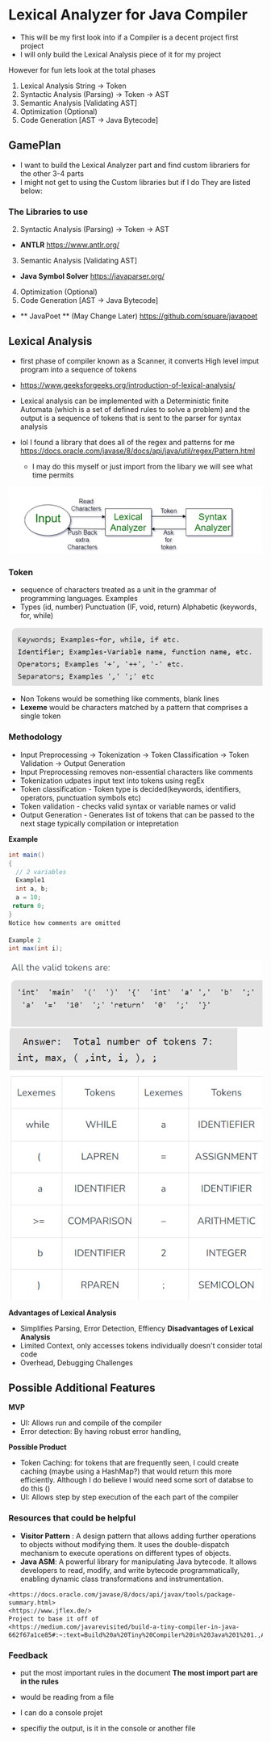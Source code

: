 # Lexical Analyzer for Java Compiler


- This will be my first look into if a Compiler is a decent project first project
- I will only build the Lexical Analysis piece of it for my project

However for fun lets look at the total phases
1) Lexical Analysis String -> Token
2) Syntactic Analysis (Parsing) -> Token -> AST
3) Semantic Analysis [Validating AST]
4) Optimization (Optional)
5) Code Generation [AST -> Java Bytecode]

## GamePlan
- I want to build the Lexical Analyzer part and find custom librariers for the other 3-4 parts
- I might not get to using the Custom libraries but if I do  They are listed below:

### The Libraries to use
2) Syntactic Analysis (Parsing) -> Token -> AST 
- **ANTLR**
<https://www.antlr.org/>

3) Semantic Analysis [Validating AST] 
- **Java Symbol Solver**
<https://javaparser.org/>

4) Optimization (Optional)
5) Code Generation [AST -> Java Bytecode]
- ** JavaPoet ** (May Change Later)
<https://github.com/square/javapoet>

## Lexical Analysis
- first phase of compiler known as  a Scanner, it converts High level imput program into a sequence of tokens
- <https://www.geeksforgeeks.org/introduction-of-lexical-analysis/>
- Lexical analysis can be implemented with a Deterministic finite Automata (which is a set of defined rules to solve a problem) and the output is a sequence of tokens that is sent to the parser for syntax analysis

- lol I found a library that does all of the regex and patterns for me https://docs.oracle.com/javase/8/docs/api/java/util/regex/Pattern.html
    - I may do this myself or just import from the libary we will see what time permits

![alt text](imageReadme/image.png)

### Token
- sequence of characters treated as a unit in the grammar of programming languages. Examples
- Types (id, number) Punctuation (IF, void, return) Alphabetic (keywords, for, while)

![alt text](imageReadme/image-1.png)

- Non Tokens would be something like comments, blank lines
- **Lexeme** would be characters matched by a pattern that comprises a single token

### Methodology
- Input Preprocessing -> Tokenization -> Token Classification -> Token Validation -> Output Generation
- Input Preprocessing removes non-essential characters like comments
- Tokenization udpates input text into tokens using regEx
- Token classification - Token type is decided(keywords, identifiers, operators, punctuation symbols etc)
- Token validation - checks valid syntax or variable names or valid
- Output Generation - Generates list of tokens that can be passed to the next stage typically compilation or intepretation

**Example**
```java
int main()
{
  // 2 variables
  Example1
  int a, b;
  a = 10;
 return 0;
}
Notice how comments are omitted

Example 2
int max(int i);
```
![alt text](image.png)
![alt text](image-1.png)
![alt text](image-2.png)

**Advantages of Lexical Analysis**
- Simplifies Parsing, Error Detection, Effiency
**Disadvantages of Lexical Analysis**
- Limited Context, only accesses tokens individually doesn't consider total code
- Overhead, Debugging Challenges

## Possible Additional Features
**MVP**
- UI: Allows run and compile of the compiler
- Error detection: By having robust error handling, 

**Possible Product**
- Token Caching: for tokens that are frequently seen, I could create caching (maybe using a HashMap?) that would return this more efficiently. Although I do believe I would need some sort of databse to do this ()
- UI: Allows step by step execution of the each part of the compiler

### Resources that could be helpful
- **Visitor Pattern** : A design pattern that allows adding further operations to objects without modifying them. It uses the double-dispatch mechanism to execute operations on different types of objects.
- **Java ASM**: A powerful library for manipulating Java bytecode. It allows developers to read, modify, and write bytecode programmatically, enabling dynamic class transformations and instrumentation.

```
<https://docs.oracle.com/javase/8/docs/api/javax/tools/package-summary.html>
<https://www.jflex.de/>
Project to base it off of
<https://medium.com/javarevisited/build-a-tiny-compiler-in-java-662f67a1ce85#:~:text=Build%20a%20Tiny%20Compiler%20in%20Java%201%201.,ASM%29%20...%206%206.%20Chaining%20and%20compiling.%20>
```

### Feedback
- put the most important rules in the document
    **The most import part are in the rules**

    
- would be reading from a file
- I can do a console projet
- specifiy the output, is it in the console or another file 